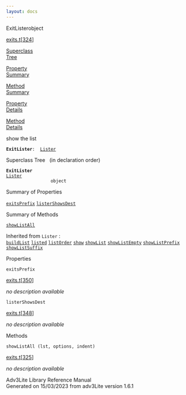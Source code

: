 ```yaml
---
layout: docs
---
```

<span class="title">ExitLister</span><span class="type">object</span>

[exits.t](../file/exits.t.html)\[[324](../source/exits.t.html#324)\]

[Superclass  
Tree](#_SuperClassTree_)

[Property  
Summary](#_PropSummary_)

[Method  
Summary](#_MethodSummary_)

[Property  
Details](#_Properties_)

[Method  
Details](#_Methods_)



show the list

**`ExitLister`**` :   `[`Lister`](../object/Lister.html)



<span id="_SuperClassTree_"></span>



<span class="hdln">Superclass Tree</span>   (in declaration order)



**`ExitLister`**  
[`Lister`](../object/Lister.html)  
`                 object`  
<span id="_PropSummary_"></span>



<span class="hdln">Summary of Properties</span>  



[`exitsPrefix`](#exitsPrefix) [`listerShowsDest`](#listerShowsDest)



<span id="_MethodSummary_"></span>



<span class="hdln">Summary of Methods</span>  



[`showListAll`](#showListAll)

Inherited from `Lister` :  
[`buildList`](../object/Lister.html#buildList) [`listed`](../object/Lister.html#listed) [`listOrder`](../object/Lister.html#listOrder) [`show`](../object/Lister.html#show) [`showList`](../object/Lister.html#showList) [`showListEmpty`](../object/Lister.html#showListEmpty) [`showListPrefix`](../object/Lister.html#showListPrefix) [`showListSuffix`](../object/Lister.html#showListSuffix)

<span id="_Properties_"></span>



<span class="hdln">Properties</span>  



<span id="exitsPrefix"></span>

`exitsPrefix`

[exits.t](../file/exits.t.html)\[[350](../source/exits.t.html#350)\]



*no description available*



<span id="listerShowsDest"></span>

`listerShowsDest`

[exits.t](../file/exits.t.html)\[[348](../source/exits.t.html#348)\]



*no description available*



<span id="_Methods_"></span>



<span class="hdln">Methods</span>  



<span id="showListAll"></span>

`showListAll (lst, options, indent)`

[exits.t](../file/exits.t.html)\[[325](../source/exits.t.html#325)\]



*no description available*





Adv3Lite Library Reference Manual  
Generated on 15/03/2023 from adv3Lite version 1.6.1


